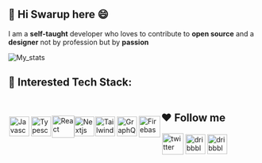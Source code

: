 ## 👋 Hi Swarup here 😄
I am a **self-taught** developer who loves to contribute to **open source** and a **designer** not by profession but by **passion**


![My_stats](https://github-readme-stats.vercel.app/api?username=swarup4741&hide_border=true&hide=stars&show_icons=true&theme=tokyonight)

<!-- ![My_top_Languages](https://github-readme-stats.vercel.app/api/top-langs/?username=swarup4741&hide_border=true&theme=tokyonight&layout=compact) -->

## 🧰 Interested Tech Stack:
<div style="display: flex; align-items: center">
<a href="https://developer.mozilla.org/en-US/docs/Web/JavaScript" target="_blank"><img src="https://upload.wikimedia.org/wikipedia/commons/6/6a/JavaScript-logo.png" alt="Javascript" height="40" style="vertical-align:top; margin:2px"></a>
<a href="https://www.typescriptlang.org/" target="_blank"><img src="https://miro.medium.com/max/816/1*TpbxEQy4ckB-g31PwUQPlg.png" alt="Typescript" height="40" style="vertical-align:top; margin:2px"></a>
<a href="https://reactjs.org/" target="_blank"><img src="https://upload.wikimedia.org/wikipedia/commons/thumb/a/a7/React-icon.svg/1280px-React-icon.svg.png" alt="React" height="45" style="vertical-align:top;"></a>
<a href="https://nextjs.org/" target="_blank"><img src="https://camo.githubusercontent.com/92ec9eb7eeab7db4f5919e3205918918c42e6772562afb4112a2909c1aaaa875/68747470733a2f2f6173736574732e76657263656c2e636f6d2f696d6167652f75706c6f61642f76313630373535343338352f7265706f7369746f726965732f6e6578742d6a732f6e6578742d6c6f676f2e706e67"alt="Nextjs" height="40" style="vertical-align:top"></a>
<a href="https://tailwindcss.com/" target="_blank"><img src="https://www.markusantonwolf.com/media/pages/blog/tailwind-css/265298487-1596675041/tailwind-css-logo.svg" alt="Tailwind" height="40" style="vertical-align:top; margin:2px"></a>
<a href="https://graphql.org/" target="_blank"><img src="https://upload.wikimedia.org/wikipedia/commons/thumb/1/17/GraphQL_Logo.svg/2048px-GraphQL_Logo.svg.png" alt="GraphQL" height="40" style="vertical-align:top; margin:2px"></a>
<a href="https://firebase.google.com/" target="_blank"><img src="https://img.icons8.com/color/452/firebase.png" alt="Firebase" height="43" style="vertical-align:top; margin:2px"></a>
<div>  
  
## ❤️ Follow me
<div style="display: flex; align-items: center">
  <a href="https://twitter.com/swarup4741" target="_blank"><img src="https://www.freepnglogos.com/uploads/twitter-logo-png/twitter-logo-vector-png-clipart-1.png" alt="twitter" height="43" style="vertical-align:top; margin:2px"></a>  
  <a href="https://dribbble.com/swarupdas" target="_blank"><img src="https://www.searchpng.com/wp-content/uploads/2019/01/Dribbble-icon-Logo-PNG-Image.png" alt="dribbble" height="40" style="vertical-align:top; margin:2px"></a>
    <a href="https://cssbattle.dev/player/swarupdas" target="_blank"><img src="https://pbs.twimg.com/profile_images/1114446136302084096/BIu19jPP_400x400.png" alt="dribbble" height="40" style="vertical-align:top; margin:2px"></a>
<div>  
  
  
